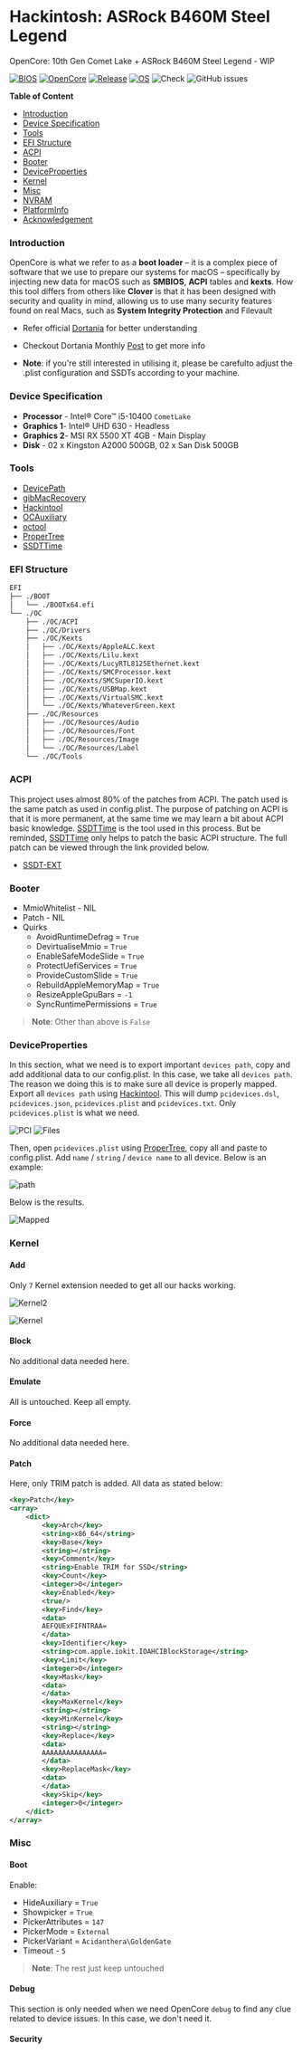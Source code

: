 # Hackintosh: ASRock B460M Steel Legend
OpenCore: 10th Gen Comet Lake + ASRock B460M Steel Legend - WIP

[![BIOS](https://img.shields.io/badge/BIOS-1.60-purple)](https://www.asrock.com/mb/Intel/B460M%20Steel%20Legend/#BIOS)
[![OpenCore](https://img.shields.io/badge/OpenCore-0.8.7-white)](https://github.com/theofficialcopypaste/ASRockB460MSL-OC/releases)
[![Release](https://img.shields.io/badge/Release-Latest-yellow)](https://github.com/theofficialcopypaste/ASRockB460MSL-OC/releases)
[![OS](https://img.shields.io/badge/OS-Monterey%20%2F%20Ventura-orange)](https://www.apple.com/my/macos/ventura/)
![Check](https://img.shields.io/badge/Status-Pass-brightgreen)
![GitHub issues](https://img.shields.io/github/issues/theofficialcopypaste/ASRockB460MSL-OC?color=blue&label=Issues)

**Table of Content**
- [Introduction](#introduction)
- [Device Specification](#device-specification)
- [Tools](#tools)
- [EFI Structure](#efi-structure)
- [ACPI](#acpi)
- [Booter](#booter)
- [DeviceProperties](#deviceproperties)
- [Kernel](#kernel)
- [Misc](#misc)
- [NVRAM](#nvram)
- [PlatformInfo](#platforminfo)
- [Acknowledgement](#acknowledgement)

### Introduction
OpenCore is what we refer to as a **boot loader** – it is a complex piece of software that we use to prepare our systems for macOS – specifically by injecting new data for macOS such as **SMBIOS**, **ACPI** tables and **kexts**. How this tool differs from others like **Clover** is that it has been designed with security and quality in mind, allowing us to use many security features found on real Macs, such as **System Integrity Protection** and  Filevault

* Refer official [Dortania](https://dortania.github.io/OpenCore-Install-Guide/) for better understanding
* Checkout Dortania Monthly [Post](https://dortania.github.io) to get more info

* **Note**: if you're still interested in utilising it, please be carefulto adjust the .plist configuration and SSDTs according to your machine.

### Device Specification
* **Processor** - Intel® Core™ i5-10400 `CometLake` 
* **Graphics 1**- Intel® UHD 630 - Headless
* **Graphics 2**- MSI RX 5500 XT 4GB - Main Display
* **Disk**	- 02 x Kingston A2000 500GB, 02 x San Disk 500GB

### Tools
* [DevicePath](https://github.com/corpnewt/DevicePath)
* [gibMacRecovery](https://github.com/corpnewt/gibMacRecovery)
* [Hackintool](https://github.com/benbaker76/Hackintool)
* [OCAuxiliary](https://github.com/ic005k/OCAuxiliaryTools)
* [octool](https://github.com/rusty-bits/octool)
* [ProperTree](https://github.com/corpnewt/ProperTree)
* [SSDTTime](https://github.com/corpnewt/SSDTTime)

### EFI Structure

```zsh
EFI
├── ./BOOT
│   └── ./BOOTx64.efi	
└── ./OC
	├── ./OC/ACPI
	├── ./OC/Drivers
	├── ./OC/Kexts
	│   ├── ./OC/Kexts/AppleALC.kext
	│   ├── ./OC/Kexts/Lilu.kext
	│   ├── ./OC/Kexts/LucyRTL8125Ethernet.kext
	│   ├── ./OC/Kexts/SMCProcessor.kext
	│   ├── ./OC/Kexts/SMCSuperIO.kext
	│   ├── ./OC/Kexts/USBMap.kext
	│   ├── ./OC/Kexts/VirtualSMC.kext
	│   └── ./OC/Kexts/WhateverGreen.kext
	├── ./OC/Resources
	│   ├── ./OC/Resources/Audio
	│   ├── ./OC/Resources/Font
	│   ├── ./OC/Resources/Image
	│   └── ./OC/Resources/Label
	└── ./OC/Tools
```

### ACPI
This project uses almost 80% of the patches from ACPI. The patch used is the same patch as used in config.plist. The purpose of patching on ACPI is that it is more permanent, at the same time we may learn a bit about ACPI basic knowledge. [SSDTTime](https://github.com/corpnewt/SSDTTime) is the tool used in this process. But be reminded, [SSDTTime](https://github.com/corpnewt/SSDTTime) only helps to patch the basic ACPI structure. The full patch can be viewed through the link provided below.

* [SSDT-EXT](https://github.com/theofficialcopypaste/ASRockB460MSL-OC/blob/main/SSDT-EXT/SSDT-EXT.dsl)

### Booter
* MmioWhitelist - NIL
* Patch - NIL
* Quirks
  * AvoidRuntimeDefrag = `True`
  * DevirtualiseMmio = `True`
  * EnableSafeModeSlide = `True`
  * ProtectUefiServices = `True`
  * ProvideCustomSlide = `True`
  * RebuildAppleMemoryMap = `True`
  * ResizeAppleGpuBars = `-1`
  * SyncRuntimePermissions = `True`

> **Note**: Other than above is `False`

### DeviceProperties

In this section, what we need is to export important `devices path`, copy and add additional data to our config.plist. In this case, we take all `devices path`. The reason we doing this is to make sure all device is properly mapped. Export all `devices path` using [Hackintool](https://github.com/benbaker76/Hackintool). This will dump `pcidevices.dsl`, `pcidevices.json`, `pcidevices.plist` and `pcidevices.txt`. Only `pcidevices.plist` is what we need.

![PCI](https://user-images.githubusercontent.com/72515939/206184503-bdb22c2c-3321-44cd-861c-e1011a67c959.png)
![Files](https://user-images.githubusercontent.com/72515939/206185002-51536d9e-5270-4d3c-9956-a523e00d645c.png)

Then, open `pcidevices.plist` using [ProperTree](https://github.com/corpnewt/ProperTree), copy all and paste to config.plist. Add `name` / `string` / `device name` to all device. Below is an example:

![path](https://user-images.githubusercontent.com/72515939/206184392-14984c21-6fa4-4c55-aee8-401233eb908d.png)

Below is the results. 

![Mapped](https://user-images.githubusercontent.com/72515939/206185310-9fd93aed-5f3f-4d8a-94a2-b10874ccce06.png)

### Kernel

#### Add

Only `7` Kernel extension needed to get all our hacks working. 

![Kernel2](https://user-images.githubusercontent.com/72515939/206186463-b9183de6-6fb2-436e-8ac8-50bc7be67fea.png)

![Kernel](https://user-images.githubusercontent.com/72515939/206186484-416352f1-797e-4ae0-8b6d-2a82cebfee1c.png)

#### Block

No additional data needed here.

#### Emulate

All is untouched. Keep all empty.

#### Force

No additional data needed here.

#### Patch

Here, only TRIM patch is added. All data as stated below:

```xml
<key>Patch</key>
<array>
	<dict>
		<key>Arch</key>
		<string>x86_64</string>
		<key>Base</key>
		<string></string>
		<key>Comment</key>
		<string>Enable TRIM for SSD</string>
		<key>Count</key>
		<integer>0</integer>
		<key>Enabled</key>
		<true/>
		<key>Find</key>
		<data>
		AEFQUExFIFNTRAA=
		</data>
		<key>Identifier</key>
		<string>com.apple.iokit.IOAHCIBlockStorage</string>
		<key>Limit</key>
		<integer>0</integer>
		<key>Mask</key>
		<data>
		</data>
		<key>MaxKernel</key>
		<string></string>
		<key>MinKernel</key>
		<string></string>
		<key>Replace</key>
		<data>
		AAAAAAAAAAAAAAA=
		</data>
		<key>ReplaceMask</key>
		<data>
		</data>
		<key>Skip</key>
		<integer>0</integer>
	</dict>
</array>
```

### Misc

#### Boot

Enable:

- HideAuxiliary = `True`
- Showpicker = `True`
- PickerAttributes = `147`
- PickerMode = `External`
- PickerVariant = `Acidanthera\GoldenGate`
- Timeout - `5`

> **Note**: The rest just keep untouched

#### Debug

This section is only needed when we need OpenCore `debug` to find any clue related to device issues. In this case, we don't need it.

#### Security

